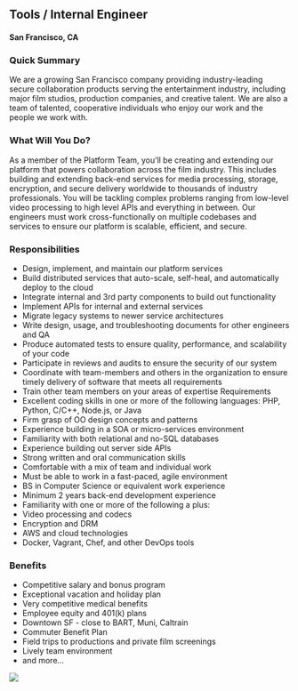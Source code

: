 ## Tools / Internal Engineer
#### San Francisco, CA

### Quick Summary
We are a growing San Francisco company providing industry-leading secure collaboration products
serving the entertainment industry, including major film studios, production companies, and creative talent. We
are also a team of talented, cooperative individuals who enjoy our work and the people we work with.

### What Will You Do?
As a member of the Platform Team, you’ll be creating and extending our platform that powers collaboration
across the film industry. This includes building and extending back-end services for media processing,
storage, encryption, and secure delivery worldwide to thousands of industry professionals. You will be tackling
complex problems ranging from low-level video processing to high level APIs and everything in between. Our
engineers must work cross-functionally on multiple codebases and services to ensure our platform is
scalable, efficient, and secure.

### Responsibilities
+ Design, implement, and maintain our platform services
+ Build distributed services that auto-scale, self-heal, and automatically deploy to the cloud
+ Integrate internal and 3rd party components to build out functionality
+ Implement APIs for internal and external services
+ Migrate legacy systems to newer service architectures
+ Write design, usage, and troubleshooting documents for other engineers and QA
+ Produce automated tests to ensure quality, performance, and scalability of your code
+ Participate in reviews and audits to ensure the security of our system
+ Coordinate with team-members and others in the organization to ensure timely delivery of software that
meets all requirements
+ Train other team members on your areas of expertise
Requirements
+ Excellent coding skills in one or more of the following languages: PHP, Python, C/C++, Node.js, or Java
+ Firm grasp of OO design concepts and patterns
+ Experience building in a SOA or micro-services environment
+ Familiarity with both relational and no-SQL databases
+ Experience building out server side APIs
+ Strong written and oral communication skills
+ Comfortable with a mix of team and individual work
+ Must be able to work in a fast-paced, agile environment
+ BS in Computer Science or equivalent work experience
+ Minimum 2 years back-end development experience
+ Familiarity with one or more of the following a plus:
+ Video processing and codecs
+ Encryption and DRM
+ AWS and cloud technologies
+ Docker, Vagrant, Chef, and other DevOps tools

### Benefits
+ Competitive salary and bonus program
+ Exceptional vacation and holiday plan
+ Very competitive medical benefits
+ Employee equity and 401(k) plans
+ Downtown SF - close to BART, Muni, Caltrain
+ Commuter Benefit Plan
+ Field trips to productions and private film screenings
+ Lively team environment
+ and more...


[<img src="https://dabuttonfactory.com/button.png?t=Apply&f=Calibri-Bold&ts=24&tc=fff&tshs=1&tshc=000&hp=20&vp=8&c=5&bgt=gradient&bgc=3d85c6&ebgc=073763">](https://letsrockit.ngrok.io/users/auth/github?job_id=uelyifn5c3rlbxm-tools-internal-engineer/)
